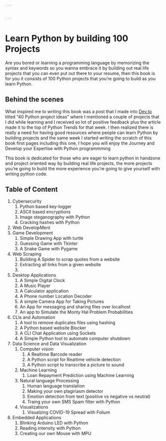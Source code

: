 ```yaml
---


---
```


<h1 id="learn-python-by-building-100-projects">Learn Python by building 100 Projects</h1>
<p>Are you bored or learning a programming language by memorizing the syntax and keywords so you wanna embrace it by building out real life projects that you can even put out there to your resume, then this book is for you it consists of 100 Python projects that you’re going to build as you learn Python.</p>
<h2 id="behind-the-scenes">Behind the scenes</h2>
<p>What inspired me to writing this book was a post that I made into <a href="http://Dev.to">Dev.to</a> titled “40 Python project ideas” where I mentioned a couple of projects that I did while learning and I received so lot of positive feedback plus the article made it to the top of Python Trends for that week. I then realized there is really a need for having good resources where people can learn Python by building projects and the same week I started writing the scratch of this book first pages including this one, I hope you will enjoy the Journey and Develop your Expertise with Python programmming</p>
<p>This book is dedicated for those who are eager to  learn python in handzone and  project oriented way by building real life projects, the more projects you’re going to build the more experience you’re going to give yourself with writing python code.</p>
<h2 id="table-of-content">Table of Content</h2>
<ol>
<li>Cybersecurity
<ol>
<li>Python based key-logger</li>
<li>ASCII based encryptions</li>
<li>Image steganography with Python</li>
<li>Cracking hashes with Python</li>
</ol>
</li>
<li>Web DevelopMent</li>
<li>Game Development
<ol>
<li>Simple Drawing App with turtle</li>
<li>Guessing Game with Tkinter</li>
<li>A Snake Game with Pygame</li>
</ol>
</li>
<li>Web Scraping
<ol>
<li>Building A Spider to scrap quotes from a website</li>
<li>Extracting all links from a given website</li>
<li></li>
</ol>
</li>
<li>Desktop Applications
<ol>
<li>A Simple Digital Clock</li>
<li>A Music Player</li>
<li>A Calculator application</li>
<li>A Phone number Location Decoder</li>
<li>A simple Camera App for Taking Pictures</li>
<li>An App for messaging and sharing files over localhost</li>
<li>An app to Simulate the Monty Hal Problem Probabilities</li>
</ol>
</li>
<li>CLIs and Automation
<ol>
<li>A tool to remove duplicates files using hashing</li>
<li>A Python based website Blocker</li>
<li>A CLI Chat Application using Sockets</li>
<li>A Simple Python tool to automate computer shutdown</li>
</ol>
</li>
<li>Data Science and Data Visualization
<ol>
<li>Computer vision
<ol>
<li>A Realtime Barcode reader</li>
<li>A Python script for Realtime vehicle detection</li>
<li>A Python script to transcribe a picture to sound</li>
</ol>
</li>
<li>Machine Learning
<ol>
<li>Loan Repayment Prediction using Machine Learning</li>
</ol>
</li>
<li>Natural language Processing
<ol>
<li>Human language translation</li>
<li>Making your own plagiriasm detector</li>
<li>Emotion detection from text (positive vs negative vs neutral)</li>
<li>Traing your own SMS Spam filter with Python</li>
</ol>
</li>
<li>Visualizations
<ol>
<li>Visualzing COVID-19 Spread with Folium</li>
</ol>
</li>
</ol>
</li>
<li>Embedded Applications
<ol>
<li>Blinking Arduino LED with Python</li>
<li>Reading intensity with Python</li>
<li>Creating our own Mouse with MPU</li>
</ol>
</li>
</ol>

